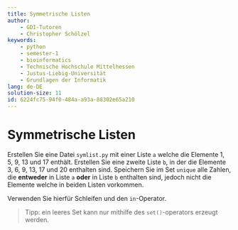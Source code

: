 ```yaml
---
title: Symmetrische Listen
author:
    - GDI-Tutoren
    - Christopher Schölzel
keywords:
    - python
    - semester-1
    - bioinformatics
    - Technische Hochschule Mittelhessen
    - Justus-Liebig-Universität
    - Grundlagen der Informatik
lang: de-DE
solution-size: 11
id: 6224fc75-94f0-484a-a93a-88302e65a210
---
```


# Symmetrische Listen

Erstellen Sie eine Datei `symlist.py` mit einer Liste `a` welche die Elemente 1, 5, 9, 13 und 17 enthält. Erstellen Sie eine zweite Liste `b`, in der die Elemente 3, 6, 9, 13, 17 und 20 enthalten sind. 
Speichern Sie im Set `unique` alle Zahlen, die **entweder** in Liste `a` **oder** in Liste `b` enthalten sind, jedoch nicht die Elemente welche in beiden Listen vorkommen. 

Verwenden Sie hierfür Schleifen und den `in`-Operator.

> Tipp: ein leeres Set kann nur mithilfe des `set()`-operators erzeugt werden.
